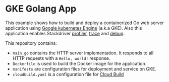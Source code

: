 # GKE Golang App

This example shows how to build and deploy a containerized Go web server
application using [Google kubernetes Engine](https://cloud.google.com/kubernetes-engine/) (a.k.a GKE).
Also this application enables Stackdriver [profiler](https://cloud.google.com/profiler/), [trace](https://cloud.google.com/trace/) and [debug](https://cloud.google.com/debugger/).

This repository contains:

- `main.go` contains the HTTP server implementation. It responds to all HTTP
  requests with a  `Hello, world!` response.
- `Dockerfile` is used to build the Docker image for the application.
- `manifests` are configuration files for deployment and service on GKE.
- `cloudbuild.yaml` is a configuration file for [Cloud Build](https://cloud.google.com/cloud-build/)